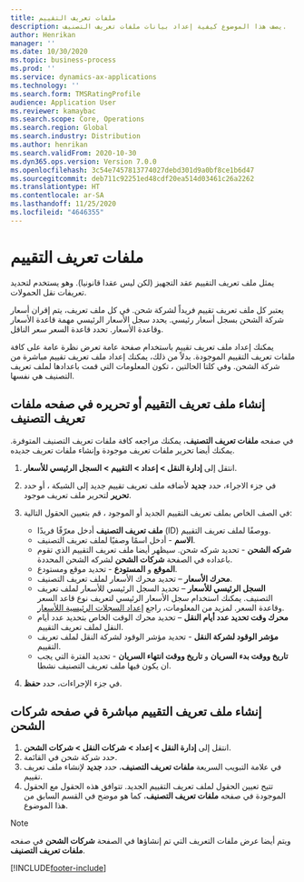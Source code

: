 ```yaml
---
title: ملفات تعريف التقييم
description: يصف هذا الموضوع كيفية إعداد بيانات ملفات تعريف التصنيف.
author: Henrikan
manager: ''
ms.date: 10/30/2020
ms.topic: business-process
ms.prod: ''
ms.service: dynamics-ax-applications
ms.technology: ''
ms.search.form: TMSRatingProfile
audience: Application User
ms.reviewer: kamaybac
ms.search.scope: Core, Operations
ms.search.region: Global
ms.search.industry: Distribution
ms.author: henrikan
ms.search.validFrom: 2020-10-30
ms.dyn365.ops.version: Version 7.0.0
ms.openlocfilehash: 3c54e7457813774027debd301d9a0bf8ce1b6d47
ms.sourcegitcommit: deb711c92251ed48cdf20ea514d03461c26a2262
ms.translationtype: HT
ms.contentlocale: ar-SA
ms.lasthandoff: 11/25/2020
ms.locfileid: "4646355"
---
```

# <a name="rating-profiles"></a>ملفات تعريف التقييم

يمثل ملف تعريف التقييم عقد التجهيز (لكن ليس عقدا قانونيا). وهو يستخدم لتحديد تعريفات نقل الحمولات. 

يعتبر كل ملف تعريف تقييم فريداً لشركة شحن. في كل ملف تعريف، يتم إقران أسعار شركة الشحن بسجل أسعار رئيسي. يحدد سجل الأسعار الرئيسي مهمة قاعدة الأسعار وقاعدة الأسعار. تحدد قاعدة السعر سعر الناقل.

يمكنك إعداد ملف تعريف تقييم باستخدام صفحة عامة تعرض نظرة عامة على كافة ملفات تعريف التقييم الموجودة. بدلاً من ذلك، يمكنك إعداد ملف تعريف تقييم مباشرة من شركة الشحن. وفي كلتا الحالتين ، تكون المعلومات التي قمت باعدادها لملف تعريف التصنيف هي نفسها.

## <a name="create-or-edit-a-rating-profile-on-the-rating-profiles-page"></a>إنشاء ملف تعريف التقييم أو تحريره في صفحه ملفات تعريف التصنيف

في صفحه **ملفات تعريف التصنيف**، يمكنك مراجعه كافة ملفات تعريف التصنيف المتوفرة. يمكنك أيضا تحرير ملفات تعريف موجودة وإنشاء ملفات تعريف جديده.

1. انتقل إلى **إدارة النقل \> إعداد \> التقييم‬ \> السجل الرئيسي للأسعار**.
1. في جزء الاجراء، حدد **جديد** لأضافه ملف تعريف تقييم جديد إلى الشبكة ، أو حدد **تحرير** لتحرير ملف تعريف موجود.
1. في الصف الخاص بملف تعريف التقييم الجديد أو الموجود ، قم بتعيين الحقول التالية:

    - **ملف تعريف التصنيف** أدخل معرّفًا فريدًا (ID) ووصفًا لملف تعريف التقييم.
    - **الاسم** - أدخل اسمًا وصفيًا لملف تعريف التصنيف.
    - **شركه الشحن** - تحديد شركه شحن. سيظهر أيضا ملف تعريف التقييم الذي تقوم باعداده في الصفحة **شركات الشحن** لشركه الشحن المحددة.
    - **الموقع** و **المستودع** - تحديد موقع ومستودع.
    - **محرك الأسعار** – تحديد محرك الأسعار لملف تعريف التصنيف.
    - **السجل الرئيسي للأسعار** – تحديد السجل الرئيسي للأسعار لملف تعريف التصنيف. يمكنك استخدام سجل الأسعار الرئيسي لتعريف نوع قاعد السعر وقاعدة السعر. لمزيد من المعلومات، راجع [إعداد السجلات الرئيسية اللأسعار‬‬‬‬](set-up-rate-masters.md).
    - **محرك وقت تحديد عدد أيام النقل** – تحديد محرك الوقت الخاص بتحديد عدد أيام النقل لملف تعريف التقييم.
    - **مؤشر الوقود لشركة النقل** - تحديد مؤشر الوقود لشركة النقل لملف تعريف التقييم.
    - **تاريخ ووقت بدء السريان** و **تاريخ ووقت انتهاء السريان** - تحديد الفترة التي يجب ان يكون فيها ملف تعريف التصنيف نشطا.

1. في جزء الإجراءات، حدد **حفظ**.

## <a name="create-a-rating-profile-directly-on-the-shipping-carriers-page"></a>إنشاء ملف تعريف التقييم مباشرة في صفحه شركات الشحن

1. انتقل إلى **إدارة النقل \> إعداد \> شركات النقل‬‬ \> شركات الشحن‬‬**.
1. حدد شركة شحن في القائمة.
1. في علامة التبويب السريعة **ملفات تعريف التصنيف**، حدد **جديد** لإنشاء ملف تعريف تقييم.
1. تتيح تعيين الحقول لملف تعريف التقييم الجديد. تتوافق هذه الحقول مع الحقول الموجودة في صفحه **ملفات تعريف التصنيف**، كما هو موضح في القسم السابق من هذا الموضوع.

> [!NOTE]
> ويتم أيضا عرض ملفات التعريف التي تم إنشاؤها في الصفحة **شركات الشحن** في صفحه **ملفات تعريف التصنيف**.


[!INCLUDE[footer-include](../../../includes/footer-banner.md)]